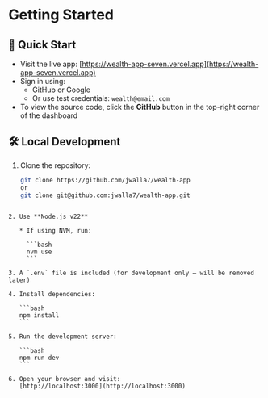 # Getting Started

## 🚀 Quick Start

- Visit the live app: [https://wealth-app-seven.vercel.app](https://wealth-app-seven.vercel.app)
- Sign in using:
  - GitHub or Google
  - Or use test credentials: `wealth@email.com`
- To view the source code, click the **GitHub** button in the top-right corner of the dashboard

## 🛠️ Local Development

1. Clone the repository:
   ```bash
   git clone https://github.com/jwalla7/wealth-app
   or
   git clone git@github.com:jwalla7/wealth-app.git
   ```

````

2. Use **Node.js v22**

   * If using NVM, run:

     ```bash
     nvm use
     ```

3. A `.env` file is included (for development only — will be removed later)

4. Install dependencies:

   ```bash
   npm install
   ```

5. Run the development server:

   ```bash
   npm run dev
   ```

6. Open your browser and visit:
   [http://localhost:3000](http://localhost:3000)
````
